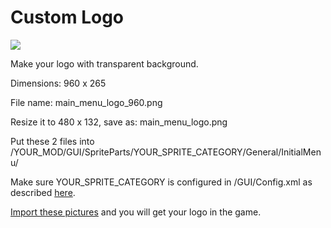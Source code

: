 # Custom Logo

![](/pics/2402291728.png)

Make your logo with transparent background.

Dimensions: 960 x 265

File name: main_menu_logo_960.png

Resize it to 480 x 132, save as: main_menu_logo.png

Put these 2 files into /YOUR_MOD/GUI/SpriteParts/YOUR_SPRITE_CATEGORY/General/InitialMenu/

Make sure YOUR_SPRITE_CATEGORY is configured in /GUI/Config.xml as described [here](/gauntletui/sprites/#import).

[Import these pictures](/gauntletui/sprites/#import) and you will get your logo in the game.


